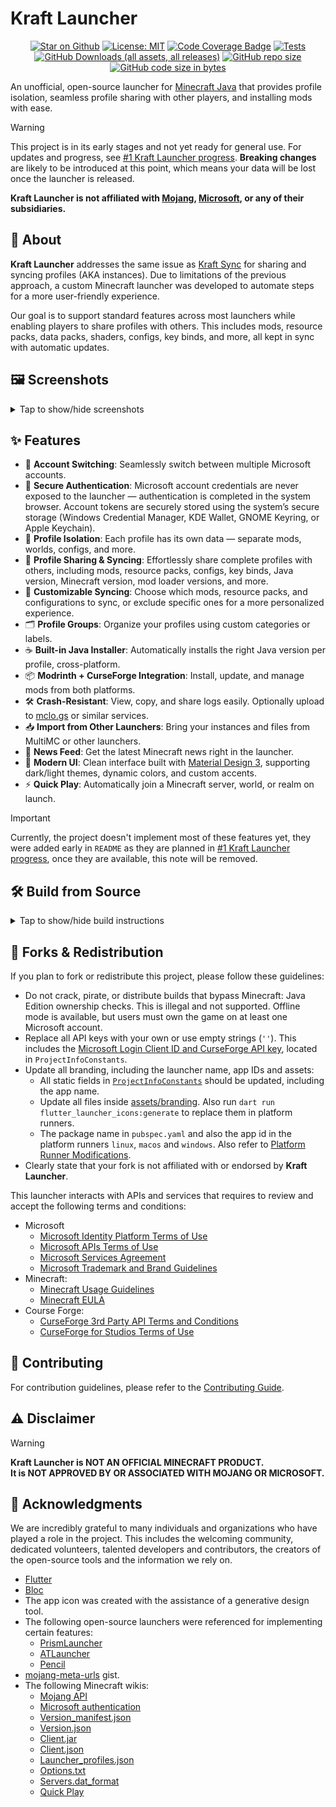 # Kraft Launcher

<p align="center">
<a href="https://github.com/KraftLauncher/kraft-launcher"><img src="https://img.shields.io/github/stars/KraftLauncher/kraft-launcher" alt="Star on Github"></a>
<a href="https://opensource.org/licenses/MIT"><img src="https://img.shields.io/badge/license-MIT-purple.svg" alt="License: MIT"></a>
<a href="https://github.com/KraftLauncher/kraft-launcher/actions"><img src="https://img.shields.io/endpoint?url=https://gist.githubusercontent.com/EchoEllet/48575fd9d18dc33989ab0eb602af3b53/raw/7336b864ab67004197a6578a0ee8a8965b14ab71/kraft-launcher-coverage-badge.json" alt="Code Coverage Badge"></a>
<a href="https://github.com/KraftLauncher/kraft-launcher/actions/workflows/tests.yml"><img src="https://github.com/KraftLauncher/kraft-launcher/actions/workflows/tests.yml/badge.svg" alt="Tests"></a>
<a href="https://github.com/KraftLauncher/kraft-launcher/releases"><img src="https://img.shields.io/github/downloads/KraftLauncher/kraft-launcher/total" alt="GitHub Downloads (all assets, all releases)"></a>
<a href="https://github.com/KraftLauncher/kraft-launcher"><img src="https://img.shields.io/github/repo-size/KraftLauncher/kraft-launcher" alt="GitHub repo size"></a>
<a href="https://github.com/KraftLauncher/kraft-launcher"><img src="https://img.shields.io/github/languages/code-size/KraftLauncher/kraft-launcher" alt="GitHub code size in bytes"></a>
</p>

An unofficial, open-source launcher for [Minecraft Java](https://www.minecraft.net/en-us/store/minecraft-java-bedrock-edition-pc) that provides profile isolation, seamless profile sharing with other players, and installing mods with ease.

> [!WARNING]
> This project is in its early stages and not yet ready for general use. For updates and progress, see [#1 Kraft Launcher progress](https://github.com/KraftLauncher/kraft-launcher/issues/1). **Breaking changes** are likely to be introduced at this point, which means your data will be lost once the launcher is released.

**Kraft Launcher is not affiliated
with [Mojang](https://mojang.com/), [Microsoft](https://www.microsoft.com/), or any of their
subsidiaries.**

## 📖 About

**Kraft Launcher** addresses the same issue as [Kraft Sync](https://github.com/FreshKernel/kraft-sync) for sharing and syncing profiles (AKA instances). Due to limitations of the previous approach, a custom Minecraft launcher was developed to automate steps for a more user-friendly experience.

Our goal is to support standard features across most launchers while enabling players to share profiles with others. This includes mods, resource packs, data packs, shaders, configs, key binds, and more, all kept in sync with automatic updates.

## 🖼️ Screenshots

<details>
<summary>Tap to show/hide screenshots</summary>

![Manage accounts screenshot](https://github.com/KraftLauncher/screenshots/blob/main/manage_minecraft_accounts.png?raw=true)

![Error loading accounts screenshot](https://github.com/KraftLauncher/screenshots/blob/main/error_loading_accounts.png?raw=true)

![Add Microsoft account dialog screenshot](https://github.com/KraftLauncher/screenshots/blob/main/adding_microsoft_account_dialog.png?raw=true)

![Settings general category screenshot](https://github.com/KraftLauncher/screenshots/blob/main/settings_general_category.png?raw=true)

![Settings about category screenshot](https://raw.githubusercontent.com/KraftLauncher/screenshots/refs/heads/main/settings_about_category.png)

![Logging in with Microsoft screenshot](https://github.com/KraftLauncher/screenshots/blob/main/logging_with_microsoft_dialog.png?raw=true)

![Accounts tab screenshot](https://github.com/KraftLauncher/screenshots/blob/main/accounts_tab.png?raw=true)

</details>

## ✨ Features

* 🔄 **Account Switching**: Seamlessly switch between multiple Microsoft accounts.
* 🔐 **Secure Authentication**: Microsoft account credentials are never exposed to the launcher — authentication is completed in the system browser. Account tokens are securely stored using the system’s secure storage (Windows Credential Manager, KDE Wallet, GNOME Keyring, or Apple Keychain).
* 📁 **Profile Isolation**: Each profile has its own data — separate mods, worlds, configs, and more.
* 🔗 **Profile Sharing & Syncing**: Effortlessly share complete profiles with others, including mods, resource packs, configs, key binds, Java version, Minecraft version, mod loader versions, and more.
* 🔧 **Customizable Syncing**: Choose which mods, resource packs, and configurations to sync, or exclude specific ones for a more personalized experience.
* 🗂️ **Profile Groups**: Organize your profiles using custom categories or labels.
* ☕ **Built-in Java Installer**: Automatically installs the right Java version per profile, cross-platform.
* 📦 **Modrinth + CurseForge Integration**: Install, update, and manage mods from both platforms.
* 🛠️ **Crash-Resistant**: View, copy, and share logs easily. Optionally upload to [mclo.gs](https://mclo.gs/) or similar services.
* 📥 **Import from Other Launchers**: Bring your instances and files from MultiMC or other launchers.
* 📰 **News Feed**: Get the latest Minecraft news right in the launcher.
* 🎨 **Modern UI**: Clean interface built with [Material Design 3](https://m3.material.io/), supporting dark/light themes, dynamic colors, and custom accents.
* ⚡ **Quick Play**: Automatically join a Minecraft server, world, or realm on launch.

> [!IMPORTANT]
> Currently, the project doesn't implement most of these features yet, they were added early in `README` as they are planned in [#1 Kraft Launcher progress](https://github.com/KraftLauncher/kraft-launcher/issues/1), once they are available, this note will be removed.

## 🛠️ Build from Source

<details>
<summary>Tap to show/hide build instructions</summary>

1. Ensure [Flutter](https://docs.flutter.dev/get-started/install) is installed.
2. On Linux, install the following dependencies:

    * [Flutter dependencies](https://docs.flutter.dev/get-started/install/linux/desktop#development-tools):
        - **Debian or Ubuntu**: `sudo apt install -y curl git unzip xz-utils zip libglu1-mesa clang cmake ninja-build pkg-config libgtk-3-dev liblzma-dev libstdc++-12-dev`
        - **Fedora**: `sudo dnf install -y curl git unzip xz zip mesa-libGLU clang cmake ninja-build pkgconf-pkg-config gtk3-devel xz-devel libstdc++-devel`
    * App dependencies:
        - **Debian or Ubuntu**: `sudo apt install -y libsecret-1-dev libsecret-1-0`
        - **Fedora**: `sudo dnf install -y libsecret-devel libsecret`

3. Run the following:

    ```bash
    git clone --depth 1 https://github.com/KraftLauncher/kraft-launcher
    cd kraft-launcher
    flutter pub get
    flutter build <platform>
    ```

    Replace `<platform>` with `linux`, `macos` or `windows`.

</details>

## 🔄 Forks & Redistribution

If you plan to fork or redistribute this project, please follow these guidelines:

* Do not crack, pirate, or distribute builds that bypass Minecraft: Java Edition ownership checks. This is illegal and not supported. Offline mode is available, but users must own the game on at least one Microsoft account.
* Replace all API keys with your own or use empty strings (`''`). This includes the [Microsoft Login Client ID and CurseForge API key](./lib/common/constants/project_info_constants.dart), located in `ProjectInfoConstants`.
* Update all branding, including the launcher name, app IDs and assets:
    * All static fields in [`ProjectInfoConstants`](./lib/common/constants/project_info_constants.dart) should be updated, including the app name.
    * Update all files inside [assets/branding](./assets/branding). Also run `dart run flutter_launcher_icons:generate` to replace them in platform runners.
    * The package name in `pubspec.yaml` and also the app id in the platform runners `linux`, `macos` and `windows`. Also refer to [Platform Runner Modifications](./docs/PLATFORM_RUNNER_MODIFICATIONS.md).
* Clearly state that your fork is not affiliated with or endorsed by **Kraft Launcher**.

This launcher interacts with APIs and services that requires to review and accept the following terms and conditions:

- Microsoft
    - [Microsoft Identity Platform Terms of Use](https://learn.microsoft.com/en-us/legal/microsoft-identity-platform/terms-of-use)
    - [Microsoft APIs Terms of Use](https://learn.microsoft.com/legal/microsoft-apis/terms-of-use)
    - [Microsoft Services Agreement](https://www.microsoft.com/servicesagreement)
    - [Microsoft Trademark and Brand Guidelines](https://www.microsoft.com/en-us/legal/intellectualproperty/trademarks)
- Minecraft:
    - [Minecraft Usage Guidelines](https://www.minecraft.net/usage-guidelines)
    - [Minecraft EULA](https://www.minecraft.net/eula)
- Course Forge: 
    - [CurseForge 3rd Party API Terms and Conditions](https://support.curseforge.com/en/support/solutions/articles/9000207405-curse-forge-3rd-party-api-terms-and-conditions)
    - [CurseForge for Studios Terms of Use](https://docs.curseforge.com/docs/legal/terms-of-use/)

## 🌱 Contributing

For contribution guidelines, please refer to the [Contributing Guide](./CONTRIBUTING.md).

## ⚠️ Disclaimer

> [!WARNING]
> **Kraft Launcher is NOT AN OFFICIAL MINECRAFT PRODUCT.  
It is NOT APPROVED BY OR ASSOCIATED WITH MOJANG OR MICROSOFT.**

## 📜 Acknowledgments

We are incredibly grateful to many individuals and organizations who have played a role in the project. This includes the welcoming community, dedicated volunteers, talented developers and contributors, the creators of the open-source tools and the information we rely on.

- [Flutter](https://flutter.dev/)
- [Bloc](https://bloclibrary.dev/)
- The app icon was created with the assistance of a generative design tool.
- The following open-source launchers were referenced for implementing certain features:
    - [PrismLauncher](https://github.com/PrismLauncher/PrismLauncher)
    - [ATLauncher](https://github.com/ATLauncher/ATLauncher/)
    - [Pencil](https://github.com/Dreta/Pencil)
- [mojang-meta-urls](https://gist.github.com/skyrising/95a8e6a7287634e097ecafa2f21c240f) gist.
- The following Minecraft wikis:
    - [Mojang API](https://minecraft.wiki/w/Mojang_API)
    - [Microsoft authentication](https://minecraft.wiki/w/Microsoft_authentication)
    - [Version_manifest.json](https://minecraft.wiki/w/Version_manifest.json)
    - [Version.json](https://minecraft.wiki/w/Version.json)
    - [Client.jar](https://minecraft.wiki/w/Client.jar)
    - [Client.json](https://minecraft.wiki/w/Client.json)
    - [Launcher_profiles.json](https://minecraft.wiki/w/Launcher_profiles.json)
    - [Options.txt](https://minecraft.wiki/w/Options.txt)
    - [Servers.dat_format](https://minecraft.wiki/w/Servers.dat_format)
    - [Quick Play](https://minecraft.wiki/w/Quick_Play)
